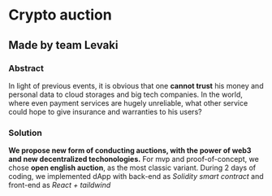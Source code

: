 # Crypto auction

## Made by team Levaki

### Abstract

In light of previous events, it is obvious that one **cannot trust** his money and personal data to cloud storages and big tech companies. In the world, where even payment services are hugely unreliable, what other service could hope to give insurance and warranties to his users?

### Solution

**We propose new form of conducting auctions, with the power of web3 and new decentralized techonologies.**
For mvp and proof-of-concept, we chose **open english auction**, as the most classic variant.
During 2 days of coding, we implemented dApp with back-end as *Solidity smart contract* and front-end as *React + taildwind*
